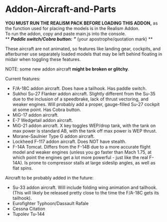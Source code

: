 # Addon-Aircraft-and-Parts

**YOU MUST RUN THE REALISM PACK BEFORE LOADING THIS ADDON,** as the function used for placing the models is in the Realism Addon.</br>
To run the addon, copy and paste main.js into the console.<br>
** ***Paddle switch/Cobra button:***   ***"*** (your apostrophe/quotation mark) **

These aircraft are not animated, so features like landing gear, cockpits, and afterburner use separately loaded models that may be left behind floating in midair when toggling these features.

NOTE: some new addon aircraft **might be broken or glitchy**.

Current features:
- F/A-18C addon aircraft. Does have a tailhook. Has paddle switch.
- Sukhoi Su-27 Flanker addon aircraft. Slightly different from the Su-35 due to the inclusion of a speedbrake, lack of thrust vectoring, and weaker engines. Will probably add a proper, gauge-filled Su-27 cockpit at some point. Has Cobra button.
- MiG-17 addon aircraft.
- E-7 Wedgetail addon aircraft.
- MiG-21 addon aircraft. X key toggles WEP/drop tank, with the tank on max power is standard AB, with the tank off max power is WEP thrust.
- Morane-Saulnier Type G addon aircraft.
- Lockheed F-117 addon aircraft. Does NOT have stealth.
- F-14A Tomcat. Differs from the F-14B due to a more accurate flight model and weaker engines (unless you go faster than Mach 1.75, at which point the engines get a lot more powerful - just like the real F-14A). Is prone to compressor stalls at large sideslip angles, as well as flat spins.

Aircraft to be probably added in the future:</br>
- Su-33 addon aircraft. Will include folding wing animation and tailhook. (This will likely be released pretty close to the time the F/A-18C gets its tailhook).
- Eurofighter Typhoon/Dassault Rafale
- Cessna Citation
- Tupolev Tu-144
